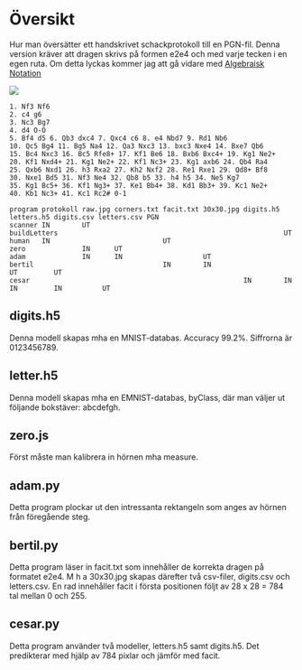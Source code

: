 # Översikt

Hur man översätter ett handskrivet schackprotokoll till en PGN-fil.
Denna version kräver att dragen skrivs på formen e2e4 och med varje tecken i en egen ruta.
Om detta lyckas kommer jag att gå vidare med [Algebraisk Notation](https://en.wikipedia.org/wiki/Algebraic_notation_(chess))

![](data/e2e4/30x30.jpg)

```
1. Nf3 Nf6 
2. c4 g6 
3. Nc3 Bg7 
4. d4 O-O 
5. Bf4 d5 6. Qb3 dxc4 7. Qxc4 c6 8. e4 Nbd7 9. Rd1 Nb6 
10. Qc5 Bg4 11. Bg5 Na4 12. Qa3 Nxc3 13. bxc3 Nxe4 14. Bxe7 Qb6 
15. Bc4 Nxc3 16. Bc5 Rfe8+ 17. Kf1 Be6 18. Bxb6 Bxc4+ 19. Kg1 Ne2+ 
20. Kf1 Nxd4+ 21. Kg1 Ne2+ 22. Kf1 Nc3+ 23. Kg1 axb6 24. Qb4 Ra4 
25. Qxb6 Nxd1 26. h3 Rxa2 27. Kh2 Nxf2 28. Re1 Rxe1 29. Qd8+ Bf8 
30. Nxe1 Bd5 31. Nf3 Ne4 32. Qb8 b5 33. h4 h5 34. Ne5 Kg7 
35. Kg1 Bc5+ 36. Kf1 Ng3+ 37. Ke1 Bb4+ 38. Kd1 Bb3+ 39. Kc1 Ne2+ 
40. Kb1 Nc3+ 41. Kc1 Rc2# 0-1
```

```
program protokoll raw.jpg corners.txt facit.txt 30x30.jpg digits.h5 letters.h5 digits.csv letters.csv PGN
scanner IN        UT
buildLetters                                                        UT
human   IN                            UT  
zero              IN      UT
adam              IN      IN                    UT       
bertil                                IN        IN                             UT         UT  
cesar                                                     IN        IN         IN         IN          UT
```

## digits.h5

Denna modell skapas mha en MNIST-databas. Accuracy 99.2%. Siffrorna är 0123456789.

## letter.h5

Denna modell skapas mha en EMNIST-databas, byClass, där man väljer ut följande bokstäver: abcdefgh.

## zero.js

Först måste man kalibrera in hörnen mha measure.

## adam.py

Detta program plockar ut den intressanta rektangeln som anges av hörnen från föregående steg.

## bertil.py

Detta program läser in facit.txt som innehåller de korrekta dragen på formatet e2e4.
M h a 30x30.jpg skapas därefter två csv-filer, digits.csv och letters.csv.
En rad innehåller facit i första positionen följt av 28 x 28 = 784 tal mellan 0 och 255.

## cesar.py

Detta program använder två modeller, letters.h5 samt digits.h5.
Det predikterar med hjälp av 784 pixlar och jämför med facit.

